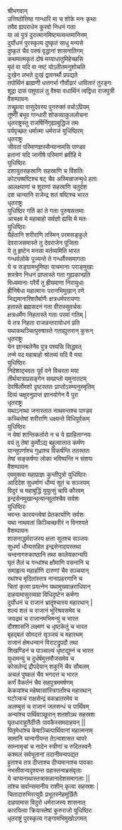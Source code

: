 श्रीभगवान्  
उत्तिष्ठोत्तिष्ठ गान्धारि मा च शोके मनः कृथाः  
तवैव ह्यपराधेन कुरवो निधनं गताः  
या त्वं पुत्रं दुरात्मानमिष्टमत्यन्तमानिनम्  
दुर्योधनं पुरस्कृत्य दुष्कृतं साधु मन्यसे  
दुष्कृतं चैव परुषं वृद्धानां शासनातिगम्  
कथमात्मकृतं दोषं मय्याधातुमिहेच्छसि  
मृतं वा यदि वा नष्टं योऽतीतमनुशोचति  
दुःखेन लभते दुःखं द्वावनर्थौ प्रपद्यते  
तपोर्थिनं ब्राह्मणी धत्तगर्भा गौर्वोढारं धावितारं तुरङ्गः  
शूद्रा दासं पशुपालं तु वैश्या वधार्थिनं त्वद्विधा राजपुत्री  
वैशम्पायनः  
तच्छ्रुत्वा वासुदेवस्य पुनरुक्तं वचोऽप्रियम्  
तूष्णीं बभूव गान्धारी शोकव्याकुललोचना  
धृतराष्ट्रस्तु राजर्षिर्निगृह्याबुद्धिजं तमः  
पर्यपृच्छत धर्मात्मा धर्मराजं युधिष्ठिरम्  
धृतराष्ट्रः  
जीवतां परिमाणज्ञस्सैन्यानामसि पाण्डव  
हतानां यदि जानीषे परिमाणं ब्रवीहि मे  
युधिष्ठिरः  
दशायुतसहस्राणि सहस्राणि च विंशतिः  
कोट्यष्षष्टिश्च षट् चैव अस्मिन्राजन्मृधे हताः  
आलक्ष्याणां च शूराणां सहस्राणि चतुर्दश  
दश चान्यानि राजेन्द्र शतं षष्टिश्च भारत  
धृतराष्ट्रः  
युधिष्ठिर गतिं कां ते गताः पुरुषसत्तमाः  
आचक्ष्व मे महाबाहो सर्वज्ञो ह्यसि मे मतः  
युधिष्ठिरः  
यैर्हतानि शरीराणि तस्मिन् परमसङ्कुले  
देवराजसमास्ते तु देवराजेन पूजिताः  
ये तु हृष्टेन मनसा मर्तव्यमिति भारत  
गन्धर्वलोके पूज्यन्ते ते गन्धर्वैस्समागताः  
ये च सङ्ग्रामभूमिष्ठा याचमानाः पराङ्मुखाः  
शस्त्रेण निधनं प्राप्तास्ते गता गुह्यकान्प्रति  
विध्यमानाः परैर्ये तु ह्रीयमाणा निरायुधाः  
ह्रीनिषेधा महात्मानः परानभिमुखान् रणे  
भिद्यमानाश्शितैर्बाणैः क्षत्रधर्मपरायणाः  
हतास्ते ब्रह्मसदनं गता वीरास्सुवर्चसः  
क्षत्रधर्मेण निहतास्ते गताः परमां गतिम् |  
ये तत्र निहता राजन्नन्तरायोधनं प्रति  
यथाकथञ्चित्पुरुषास्ते गताह्युत्तरान् कुरून्  
धृतराष्ट्रः  
येन ज्ञानबलेनैव पुत्र पश्यसि सिद्धवत्  
तन्मे वद महाबाहो श्रोतव्यं यदि वै मया  
युधिष्ठिरः  
निदेशाद्भवतः पूर्वं वने विचरता मया  
तीर्थयात्राप्रसङ्गेन सम्प्राप्तो यमुनातटम्  
देवर्षिर्लोमशो दृष्टस्ततः प्राप्तोऽस्म्यनुस्मृतिम्  
दिव्यं चक्षुरनुप्राप्तं ज्ञानयोगेन वै पुरा  
धृतराष्ट्रः  
यथाऽनाथा जनास्तात नाथवन्तश्च पाण्डव  
कच्चित्तेषां शरीराणि धक्ष्यन्ते विधिपूर्वकम्  
युधिष्ठिरः  
न येषां शान्तिकर्तारो न च ये ह्याहिताग्नयः  
वयं तु तेषां कुर्मोऽद्य बहुत्वात्तात कर्मणः  
यान्सुपर्णाश्च गुध्राश्च विकर्षन्ति ततस्ततः  
तेषां सङ्कर्षणा लोका भविष्यन्ति न संशयः  
वैशम्पायनः  
एवमुक्त्वा महाप्राज्ञः कुन्तीपुत्रो युधिष्ठिरः  
आदिदेश सुधर्माणं धौम्यं सूतं च सञ्जयम्  
विदुरं च महाबुद्धिं युयुत्सुं चापि कौरवम्  
इन्द्रसेनमुखान्भृत्यान्सूतांश्चैव सर्वशः  
युधिष्ठिरः  
भवन्तः कारयन्त्वेषां प्रेतकार्याणि सर्वशः  
यथा नाथवतां किञ्चिच्छरीरं न विनश्यते  
वैशम्पायनः  
शासनाद्धर्मराजस्य क्षत्ता सूतश्च सञ्जयः  
सुधर्मा धौम्यसहित इन्द्रसेनादयस्तथा  
चन्दनागरुकाष्ठानि तथा कालेयकान्यपि  
घृतं तैलं च गन्धांश्च क्षौमाणि वसनानि च  
समाहृत्य महार्हाणि दारुणां चैव सञ्चयान्  
रथांश्च मृदितांस्तत्र नानाप्रहरणानि च  
चितां कृत्वा प्रयत्नेन यथामुख्यान्नराधिपान्  
दाहयामासुरव्यग्रा विधिदृष्टेन कर्मणा  
दुर्योधनं च राजानं भ्रातॄंश्चास्य महारथान् |  
शल्यं शलं च राजानं भूरिश्रवसमेव च  
जयद्रथं च राजानमभिमन्युं च भारत  
दौश्शासनिं लक्ष्मणं च धृष्टकेतुं च भारत  
बृहद्बलं सोमदत्तं सृञ्जयं च महारथम्  
राजानं क्षेमधन्वानं विराटद्रुपदौ तथा  
शिखण्डिनं च पाञ्चाल्यं धृष्टद्युम्नं च भारत  
युधामन्युं च दुर्धर्षमुत्तमौजसमेव च  
कोसलेन्द्रं द्रौपदेयान् शकुनिं चैव सौबलम्  
अचलं पुष्कलं चैव भगदत्तं च भारत  
कर्णं वैकर्तनं चैव सहपुत्रममर्षणम्  
केकयांश्च महेष्वासांस्त्रिगर्तांश्च महारथान्  
घटोत्कचं राक्षसेन्द्रं बकभ्रातरमेव च  
अलम्बुसं च राजानं जलसन्धं च पार्थिवम्  
अन्यांश्च पार्थिवाञ्छूरान् शतशोऽथ सहस्रशः  
घृतधाराहुतैर्दीप्तैः पावकैस्समदाहयन् ||  
पितृमेधांश्च केषाञ्चित्पार्थिवानां महात्मनाम्  
सामानि चान्वगीयन्त तेऽन्वशासत चापरे  
साम्नामृचां च नादेन स्त्रीणां च रुदितस्वनैः  
कश्मलं सर्वभूतानां तदानीमन्वपद्यत  
हुताश्च तत्र दीप्ताश्च दीप्यमानाश्च पावकाः  
नभसीवान्वदृश्यन्त ग्रहास्तन्वभ्रसंवृताः  
ये चाप्यनाथास्तत्रासन्नानादेशसमागताः ||  
तांश्च सर्वान्समानीय राशीन् कृत्वा सहस्रशः |  
चितादारुभिरत्युग्रैः प्रभूतस्नेहमूर्छितैः  
दाहयामास विदुरो धर्मराजस्य शासनात्  
कारयित्वा क्रियास्तेषां कुरुराजो युधिष्ठिरः  
धृतराष्ट्रं पुरस्कृत्य गङ्गामभिमुखोऽगमत्  
